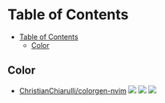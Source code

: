 # Table of Contents

- [Table of Contents](#table-of-contents)
  - [Color](#color)

## Color

- [ChristianChiarulli/colorgen-nvim](https://github.com/ChristianChiarulli/colorgen-nvim) ![](https://img.shields.io/github/stars/ChristianChiarulli/colorgen-nvim) ![](https://img.shields.io/github/last-commit/ChristianChiarulli/colorgen-nvim) ![](https://img.shields.io/github/commit-activity/y/ChristianChiarulli/colorgen-nvim)
